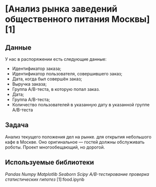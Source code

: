 # [Анализ рынка заведений общественного питания Москвы][1]

## Данные

У нас в распоряжении есть следующие данные:

- Идентификатор заказа;
- Идентификатор пользователя, совершившего заказ;
- Дата, когда был совершён заказ;
- Выручка заказа;
- Группа A/B-теста, в которую попал заказ.
- Дата;
- Группа A/B-теста;
- Количество пользователей в указанную дату в указанной группе A/B-теста
 
## Задача

Анализ текущего положения дел на рынке. для открытия небольшого кафе в Москве. Оно оригинальное — гостей должны обслуживать роботы. Проект многообещающий, но дорогой. 


## Используемые библиотеки
*Рandas Numpy Matplotlib Seaborn Scipy A/B-тестирование проверка статистических гипотез*
[1]:food.ipynb
